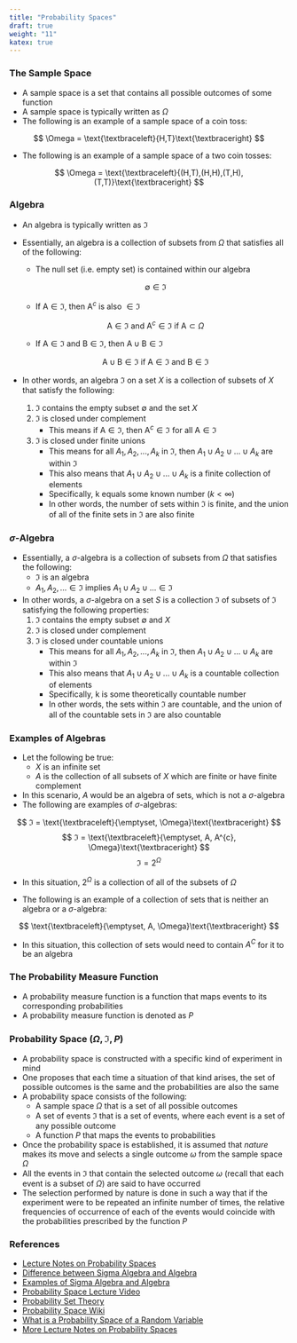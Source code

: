 ```yaml
---
title: "Probability Spaces"
draft: true
weight: "11"
katex: true
---
```


### The Sample Space
- A sample space is a set that contains all possible outcomes of some function
- A sample space is typically written as $\Omega$
- The following is an example of a sample space of a coin toss:

$$ \Omega = \text{\textbraceleft}{H,T}\text{\textbraceright} $$

- The following is an example of a sample space of a two coin tosses:

$$ \Omega = \text{\textbraceleft}{(H,T),(H,H),(T,H),(T,T)}\text{\textbraceright} $$

### Algebra
- An algebra is typically written as $ℑ$
- Essentially, an algebra is a collection of subsets from $\Omega$ that satisfies all of the following:
	- The null set (i.e. empty set) is contained within our algebra

	$$ \emptyset \in ℑ $$

	- If $\text{A} \in ℑ$, then $\text{A}^{c}$ is also $\in ℑ$

	$$ \text{A} \in ℑ \text{ and } \text{A}^{c} \in ℑ \text{ if } \text{A} \subset \Omega $$

	- If $\text{A} \in ℑ$ and $\text{B} \in ℑ$, then $\text{A} \cup \text{B} \in ℑ$

	$$ \text{A} \cup \text{B} \in ℑ \text{ if } \text{A} \in ℑ \text{ and } \text{B} \in ℑ $$

- In other words, an algebra $ℑ$ on a set $X$ is a collection of subsets of $X$ that satisfy the following:
	1. $ℑ$ contains the empty subset $\emptyset$ and the set $X$
	2. $ℑ$ is closed under complement
		- This means if $\text{A} \in ℑ$, then $\text{A}^{c} \in ℑ$ for all $\text{A} \in ℑ$
	3. $ℑ$ is closed under finite unions
		- This means for all $A_{1},A_{2},...,A_{k}$ in $ℑ$, then $A_{1} \cup A_{2} \cup ... \cup A_{k}$ are within $ℑ$
		- This also means that $A_{1} \cup A_{2} \cup ... \cup A_{k}$ is a finite collection of elements
		- Specifically, k equals some known number $(k < \infty)$
		- In other words, the number of sets within $ℑ$ is finite, and the union of all of the finite sets in $ℑ$ are also finite

### $\sigma$-Algebra
- Essentially, a $\sigma$-algebra is a collection of subsets from $\Omega$ that satisfies the following:
	- $ℑ$ is an algebra
	- $A_{1}, A_{2}, ... \in ℑ$ implies $A_{1} \cup A_{2} \cup ... \in ℑ$
- In other words, a $\sigma$-algebra on a set $S$ is a collection $ℑ$ of subsets of $ℑ$ satisfying the following properties:
	1. $ℑ$ contains the empty subset $\emptyset$ and $X$
	2. $ℑ$ is closed under complement
	3. $ℑ$ is closed under countable unions
		- This means for all $A_{1},A_{2},...,A_{k}$ in $ℑ$, then $A_{1} \cup A_{2} \cup ... \cup A_{k}$ are within $ℑ$
		- This also means that $A_{1} \cup A_{2} \cup ... \cup A_{k}$ is a countable collection of elements
		- Specifically, k is some theoretically countable number
		- In other words, the sets within $ℑ$ are countable, and the union of all of the countable sets in $ℑ$ are also countable

### Examples of Algebras
- Let the following be true:
	- $X$ is an infinite set
	- $A$ is the collection of all subsets of $X$ which are finite or have finite complement
- In this scenario, $A$ would be an algebra of sets, which is not a $\sigma$-algebra
- The following are examples of $\sigma$-algebras:

$$ ℑ = \text{\textbraceleft}{\emptyset, \Omega}\text{\textbraceright} $$
$$ ℑ = \text{\textbraceleft}{\emptyset, A, A^{c}, \Omega}\text{\textbraceright} $$
$$ ℑ = 2^{\Omega} $$
- In this situation, $2^{\Omega}$ is a collection of all of the subsets of $\Omega$

- The following is an example of a collection of sets that is neither an algebra or a $\sigma$-algebra:

$$ \text{\textbraceleft}{\emptyset, A, \Omega}\text{\textbraceright} $$
- In this situation, this collection of sets would need to contain $A^{C}$ for it to be an algebra

### The Probability Measure Function
- A probability measure function is a function that maps events to its corresponding probabilities
- A probability measure function is denoted as $P$

### Probability Space $(\Omega, ℑ, P)$
- A probability space is constructed with a specific kind of experiment in mind
- One proposes that each time a situation of that kind arises, the set of possible outcomes is the same and the probabilities are also the same
- A probability space consists of the following:
	- A sample space $\Omega$ that is a set of all possible outcomes
	- A set of events $ℑ$ that is a set of events, where each event is a set of any possible outcome
	- A function $P$ that maps the events to probabilities
- Once the probability space is established, it is assumed that *nature* makes its move and selects a single outcome $\omega$ from the sample space $\Omega$
- All the events in $ℑ$ that contain the selected outcome $\omega$ (recall that each event is a subset of $\Omega$) are said to have occurred
- The selection performed by nature is done in such a way that if the experiment were to be repeated an infinite number of times, the relative frequencies of occurrence of each of the events would coincide with the probabilities prescribed by the function $P$

### References
- [Lecture Notes on Probability Spaces](http://www.its.caltech.edu/~mshum/stats/lect1.pdf)
- [Difference between Sigma Algebra and Algebra](https://math.stackexchange.com/questions/150530/sigma-algebra-and-algebra-difference)
- [Examples of Sigma Algebra and Algebra](https://www.quora.com/Can-you-give-some-examples-where-algebra-and-sigma-algebra-are-different)
- [Probability Space Lecture Video](https://www.youtube.com/watch?v=-nnJQ0kJgIY&list=PLbMVogVj5nJQqGHrpAloTec_lOKsG-foc&index=4)
- [Probability Set Theory](http://theanalysisofdata.com/probability/A_1.html)
- [Probability Space Wiki](https://en.wikipedia.org/wiki/Probability_space)
- [What is a Probability Space of a Random Variable](https://math.stackexchange.com/questions/1990959/probability-space-of-a-random-variable)
- [More Lecture Notes on Probability Spaces](https://sites.math.washington.edu/~hoffman/521/week1notes.pdf)
